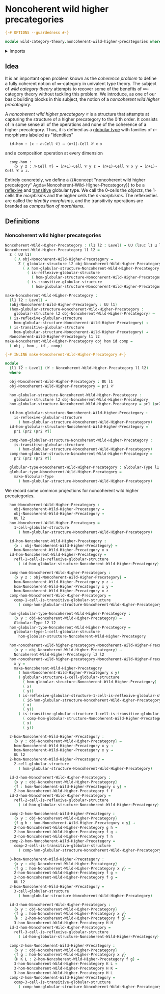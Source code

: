 # Noncoherent wild higher precategories

```agda
{-# OPTIONS --guardedness #-}

module wild-category-theory.noncoherent-wild-higher-precategories where
```

<details><summary>Imports</summary>

```agda
open import category-theory.precategories

open import foundation.action-on-identifications-binary-functions
open import foundation.cartesian-product-types
open import foundation.dependent-pair-types
open import foundation.function-types
open import foundation.homotopies
open import foundation.identity-types
open import foundation.sets
open import foundation.strictly-involutive-identity-types
open import foundation.universe-levels

open import structured-types.globular-types
open import structured-types.reflexive-globular-types
open import structured-types.transitive-globular-types
```

</details>

## Idea

It is an important open problem known as the _coherence problem_ to define a
fully coherent notion of $∞$-category in univalent type theory. The subject of
_wild category theory_ attempts to recover some of the benefits of $∞$-category
theory without tackling this problem. We introduce, as one of our basic building
blocks in this subject, the notion of a _noncoherent wild higher precategory_.

A _noncoherent wild higher precategory_ `𝒞` is a structure that attempts at
capturing the structure of a higher precategory to the $0$'th order. It consists
of in some sense all of the operations and none of the coherence of a higher
precategory. Thus, it is defined as a
[globular type](structured-types.globular-types.md) with families of
$n$-morphisms labeled as "identities"

```text
  id-hom : (x : 𝑛-Cell 𝒞) → (𝑛+1)-Cell 𝒞 x x
```

and a composition operation at every dimension

```text
  comp-hom :
    {x y z : 𝑛-Cell 𝒞} → (𝑛+1)-Cell 𝒞 y z → (𝑛+1)-Cell 𝒞 x y → (𝑛+1)-Cell 𝒞 x z.
```

Entirely concretely, we define a
{{#concept "noncoherent wild higher precategory" Agda=Noncoherent-Wild-Higher-Precategory}}
to be a [reflexive](structured-types.reflexive-globular-types.md) and
[transitive](structured-types.transitive-globular-types.md) globular type. We
call the 0-cells the _objects_, the 1-cells the _morphisms_ and the higher cells
the _$n$-morphisms_. The reflexivities are called the _identity morphisms_, and
the transitivity operations are branded as _composition of morphisms_.

## Definitions

### Noncoherent wild higher precategories

```agda
Noncoherent-Wild-Higher-Precategory : (l1 l2 : Level) → UU (lsuc l1 ⊔ lsuc l2)
Noncoherent-Wild-Higher-Precategory l1 l2 =
  Σ ( UU l1)
    ( λ obj-Noncoherent-Wild-Higher-Precategory →
      Σ ( globular-structure l2 obj-Noncoherent-Wild-Higher-Precategory)
        ( λ hom-globular-structure-Noncoherent-Wild-Higher-Precategory →
          ( is-reflexive-globular-structure
            ( hom-globular-structure-Noncoherent-Wild-Higher-Precategory)) ×
          ( is-transitive-globular-structure
            ( hom-globular-structure-Noncoherent-Wild-Higher-Precategory))))

make-Noncoherent-Wild-Higher-Precategory :
  {l1 l2 : Level} →
  (obj-Noncoherent-Wild-Higher-Precategory : UU l1)
  (hom-globular-structure-Noncoherent-Wild-Higher-Precategory :
    globular-structure l2 obj-Noncoherent-Wild-Higher-Precategory) →
  ( is-reflexive-globular-structure
    hom-globular-structure-Noncoherent-Wild-Higher-Precategory) →
  ( is-transitive-globular-structure
    hom-globular-structure-Noncoherent-Wild-Higher-Precategory) →
  Noncoherent-Wild-Higher-Precategory l1 l2
make-Noncoherent-Wild-Higher-Precategory obj hom id comp =
  ( obj , hom , id , comp)

{-# INLINE make-Noncoherent-Wild-Higher-Precategory #-}

module _
  {l1 l2 : Level} (𝒞 : Noncoherent-Wild-Higher-Precategory l1 l2)
  where

  obj-Noncoherent-Wild-Higher-Precategory : UU l1
  obj-Noncoherent-Wild-Higher-Precategory = pr1 𝒞

  hom-globular-structure-Noncoherent-Wild-Higher-Precategory :
    globular-structure l2 obj-Noncoherent-Wild-Higher-Precategory
  hom-globular-structure-Noncoherent-Wild-Higher-Precategory = pr1 (pr2 𝒞)

  id-hom-globular-structure-Noncoherent-Wild-Higher-Precategory :
    is-reflexive-globular-structure
      ( hom-globular-structure-Noncoherent-Wild-Higher-Precategory)
  id-hom-globular-structure-Noncoherent-Wild-Higher-Precategory =
    pr1 (pr2 (pr2 𝒞))

  comp-hom-globular-structure-Noncoherent-Wild-Higher-Precategory :
    is-transitive-globular-structure
      ( hom-globular-structure-Noncoherent-Wild-Higher-Precategory)
  comp-hom-globular-structure-Noncoherent-Wild-Higher-Precategory =
    pr2 (pr2 (pr2 𝒞))

  globular-type-Noncoherent-Wild-Higher-Precategory : Globular-Type l1 l2
  globular-type-Noncoherent-Wild-Higher-Precategory =
    make-Globular-Type
      ( hom-globular-structure-Noncoherent-Wild-Higher-Precategory)
```

We record some common projections for noncoherent wild higher precategories.

```agda
  hom-Noncoherent-Wild-Higher-Precategory :
    obj-Noncoherent-Wild-Higher-Precategory →
    obj-Noncoherent-Wild-Higher-Precategory →
    UU l2
  hom-Noncoherent-Wild-Higher-Precategory =
    1-cell-globular-structure
      ( hom-globular-structure-Noncoherent-Wild-Higher-Precategory)

  id-hom-Noncoherent-Wild-Higher-Precategory :
    {x : obj-Noncoherent-Wild-Higher-Precategory} →
    hom-Noncoherent-Wild-Higher-Precategory x x
  id-hom-Noncoherent-Wild-Higher-Precategory =
    refl-1-cell-is-reflexive-globular-structure
      ( id-hom-globular-structure-Noncoherent-Wild-Higher-Precategory)

  comp-hom-Noncoherent-Wild-Higher-Precategory :
    {x y z : obj-Noncoherent-Wild-Higher-Precategory} →
    hom-Noncoherent-Wild-Higher-Precategory y z →
    hom-Noncoherent-Wild-Higher-Precategory x y →
    hom-Noncoherent-Wild-Higher-Precategory x z
  comp-hom-Noncoherent-Wild-Higher-Precategory =
    comp-1-cell-is-transitive-globular-structure
      ( comp-hom-globular-structure-Noncoherent-Wild-Higher-Precategory)

  hom-globular-type-Noncoherent-Wild-Higher-Precategory :
    (x y : obj-Noncoherent-Wild-Higher-Precategory) →
    Globular-Type l2 l2
  hom-globular-type-Noncoherent-Wild-Higher-Precategory =
    globular-type-1-cell-globular-structure
      hom-globular-structure-Noncoherent-Wild-Higher-Precategory

  hom-noncoherent-wild-higher-precategory-Noncoherent-Wild-Higher-Precategory :
    (x y : obj-Noncoherent-Wild-Higher-Precategory) →
    Noncoherent-Wild-Higher-Precategory l2 l2
  hom-noncoherent-wild-higher-precategory-Noncoherent-Wild-Higher-Precategory
    x y =
    make-Noncoherent-Wild-Higher-Precategory
      ( hom-Noncoherent-Wild-Higher-Precategory x y)
      ( globular-structure-1-cell-globular-structure
        ( hom-globular-structure-Noncoherent-Wild-Higher-Precategory)
        ( x)
        ( y))
      ( is-reflexive-globular-structure-1-cell-is-reflexive-globular-structure
        ( id-hom-globular-structure-Noncoherent-Wild-Higher-Precategory)
        ( x)
        ( y))
      ( is-transitive-globular-structure-1-cell-is-transitive-globular-structure
        ( comp-hom-globular-structure-Noncoherent-Wild-Higher-Precategory)
        ( x)
        ( y))
```

```agda
  2-hom-Noncoherent-Wild-Higher-Precategory :
    {x y : obj-Noncoherent-Wild-Higher-Precategory} →
    hom-Noncoherent-Wild-Higher-Precategory x y →
    hom-Noncoherent-Wild-Higher-Precategory x y →
    UU l2
  2-hom-Noncoherent-Wild-Higher-Precategory =
    2-cell-globular-structure
      ( hom-globular-structure-Noncoherent-Wild-Higher-Precategory)

  id-2-hom-Noncoherent-Wild-Higher-Precategory :
    {x y : obj-Noncoherent-Wild-Higher-Precategory}
    {f : hom-Noncoherent-Wild-Higher-Precategory x y} →
    2-hom-Noncoherent-Wild-Higher-Precategory f f
  id-2-hom-Noncoherent-Wild-Higher-Precategory =
    refl-2-cell-is-reflexive-globular-structure
      ( id-hom-globular-structure-Noncoherent-Wild-Higher-Precategory)

  comp-2-hom-Noncoherent-Wild-Higher-Precategory :
    {x y : obj-Noncoherent-Wild-Higher-Precategory}
    {f g h : hom-Noncoherent-Wild-Higher-Precategory x y} →
    2-hom-Noncoherent-Wild-Higher-Precategory g h →
    2-hom-Noncoherent-Wild-Higher-Precategory f g →
    2-hom-Noncoherent-Wild-Higher-Precategory f h
  comp-2-hom-Noncoherent-Wild-Higher-Precategory =
    comp-2-cell-is-transitive-globular-structure
      ( comp-hom-globular-structure-Noncoherent-Wild-Higher-Precategory)
```

```agda
  3-hom-Noncoherent-Wild-Higher-Precategory :
    {x y : obj-Noncoherent-Wild-Higher-Precategory}
    {f g : hom-Noncoherent-Wild-Higher-Precategory x y} →
    2-hom-Noncoherent-Wild-Higher-Precategory f g →
    2-hom-Noncoherent-Wild-Higher-Precategory f g →
    UU l2
  3-hom-Noncoherent-Wild-Higher-Precategory =
    3-cell-globular-structure
      ( hom-globular-structure-Noncoherent-Wild-Higher-Precategory)

  id-3-hom-Noncoherent-Wild-Higher-Precategory :
    {x y : obj-Noncoherent-Wild-Higher-Precategory}
    {f g : hom-Noncoherent-Wild-Higher-Precategory x y}
    {H : 2-hom-Noncoherent-Wild-Higher-Precategory f g} →
    3-hom-Noncoherent-Wild-Higher-Precategory H H
  id-3-hom-Noncoherent-Wild-Higher-Precategory =
    refl-3-cell-is-reflexive-globular-structure
      ( id-hom-globular-structure-Noncoherent-Wild-Higher-Precategory)

  comp-3-hom-Noncoherent-Wild-Higher-Precategory :
    {x y : obj-Noncoherent-Wild-Higher-Precategory}
    {f g : hom-Noncoherent-Wild-Higher-Precategory x y}
    {H K L : 2-hom-Noncoherent-Wild-Higher-Precategory f g} →
    3-hom-Noncoherent-Wild-Higher-Precategory K L →
    3-hom-Noncoherent-Wild-Higher-Precategory H K →
    3-hom-Noncoherent-Wild-Higher-Precategory H L
  comp-3-hom-Noncoherent-Wild-Higher-Precategory =
    comp-3-cell-is-transitive-globular-structure
      ( comp-hom-globular-structure-Noncoherent-Wild-Higher-Precategory)
```
